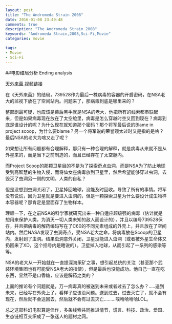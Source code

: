 ```yaml
---
layout: post
title: "The Andromeda Strain 2008"
date: 2016-01-08 23:49:48
comments: true
description: "The Andromeda Strain 2008"
keywords: "Andromeda Strain,2008,Sci-Fi,Movie"
categories: movie

tags:
- Movie
- Sci-Fi
---
```


##电影结局分析 Ending analysis

[天外来菌 视频链接](http://www.bilibili.com/video/av3366203/)

在《天外来菌》的结局，739528作为最后一株病毒的容器的开启密码，在NSA老大的监视下放在了空间站内。问题来了，那病毒到底是哪里来的？

整部剧最可疑，也应该是幕后黑手就是NSA的老大，他把所有的线索都串联起来，但是如果病毒现在放在了太空舱里，病毒是怎么穿越时空又回到现在？病毒到底是谁设计的呢？为什么现在就知道那个密码？那个将军最后说的Blame in project scoop，为什么要blame？另一个将军说的荣誉观太过时又是指的是啥？最后NSA的老大为啥又走了呢？

如果想让所有问题都有合理解释，那只有一种合理的解释，就是病毒从来就不是从外星来的，而是当下之前制造的，而且已经存在了太空舱内。

而Project Scoop的那颗卫星目的不是为了探索奇点虫洞，而是NSA为了防止地球受到高智慧的生物入侵，而将仙女座病毒放到卫星里，然后希望能够穿过虫洞，去毁灭了虫洞另一侧的文明。人类的自私？

但是没想到虫洞关闭了，卫星掉回地球，没能及时回收。导致了所有的事情。将军没有说谎，因为卫星就是要进入虫洞的，但是一颗探索卫星为什么要设计成生物样本容器呢？那肯定是里面存了生物样本。

理顺一下，在之前NSA的科学家就研究出来一种自适应超级强的病毒（估计就是想用来保护人类，为消灭一切人类未知的敌人而设计的），并且以编号739528保存，并且把病毒的解药编码写在了C60的不同元素组成的外壳上，并且放在了空间站内。然后NASA发现了虫洞奇点，受NSA老大之命，将病毒放在Scoop的卫星内，发射到了虫洞。结果虫洞意外关闭，卫星没能进入虫洞（或者被外星生命体又扔回来了XD，这个括号内是瞎说的）。卫星掉入地球，从而引起了一系列的感染等等。

NSA的老大从一开始就在一直提深海采矿之事，想引起总统的关注（甚至那个武装环境集团也有可能受NSA老大的指使），但是最后也没能成功。他自己一直在吃东西，显然不是口香糖，应该是解药之类的？

上面的推论有个问题就是，万一病毒真的被送到未来或者过去了怎么办？.....送到未来，已经写在外壳上了，看样子应该没问题。送到过去，过去灭亡了，就不会有现在，然后就不会送回去，然后就不会有过去灭亡.........噗哈哈哈哈LOL。

总之这部科幻电影算是佳作，多条线索共同推进情节，谎言、科技、政治、爱国、生态链相互交织成了一张迷人的题材之网。




